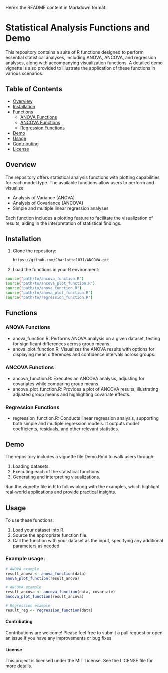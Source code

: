 Here’s the README content in Markdown format:

# Statistical Analysis Functions and Demo

This repository contains a suite of R functions designed to perform essential statistical analyses, including ANOVA, ANCOVA, and regression analyses, along with accompanying visualization functions. A detailed demo vignette is also provided to illustrate the application of these functions in various scenarios.

## Table of Contents

- [Overview](#overview)
- [Installation](#installation)
- [Functions](#functions)
  - [ANOVA Functions](#anova-functions)
  - [ANCOVA Functions](#ancova-functions)
  - [Regression Functions](#regression-functions)
- [Demo](#demo)
- [Usage](#usage)
- [Contributing](#contributing)
- [License](#license)

## Overview

The repository offers statistical analysis functions with plotting capabilities for each model type. The available functions allow users to perform and visualize:
- Analysis of Variance (ANOVA)
- Analysis of Covariance (ANCOVA)
- Simple and multiple linear regression analyses

Each function includes a plotting feature to facilitate the visualization of results, aiding in the interpretation of statistical findings.

## Installation

1. Clone the repository:
   ```bash
   https://github.com/Charlotte1031/ANCOVA.git
   ```
2.	Load the functions in your R environment:

  ```bash
  source("path/to/ancova_function.R")
  source("path/to/ancova_plot_function.R")
  source("path/to/anova_function.R")
  source("path/to/anova_plot_function.R")
  source("path/to/regression_function.R")
  ```


## Functions

### ANOVA Functions

- anova_function.R: Performs ANOVA analysis on a given dataset, testing for significant differences across group means.
- anova_plot_function.R: Visualizes the ANOVA results with options for displaying mean differences and confidence intervals across groups.

### ANCOVA Functions

- ancova_function.R: Executes an ANCOVA analysis, adjusting for covariates while comparing group means.
- ancova_plot_function.R: Provides a plot of ANCOVA results, illustrating adjusted group means and highlighting covariate effects.

### Regression Functions

- regression_function.R: Conducts linear regression analysis, supporting both simple and multiple regression models. It outputs model coefficients, residuals, and other relevant statistics.

## Demo

The repository includes a vignette file Demo.Rmd to walk users through:

1.	Loading datasets.
2.	Executing each of the statistical functions.
3.	Generating and interpreting visualizations.

Run the vignette file in R to follow along with the examples, which highlight real-world applications and provide practical insights.

## Usage

To use these functions:

1.	Load your dataset into R.
2.	Source the appropriate function file.
3.	Call the function with your dataset as the input, specifying any additional parameters as needed.

### Example usage:

```r
# ANOVA example
result_anova <- anova_function(data)
anova_plot_function(result_anova)

# ANCOVA example
result_ancova <- ancova_function(data, covariate)
ancova_plot_function(result_ancova)

# Regression example
result_reg <- regression_function(data)
```

#### Contributing

Contributions are welcome! Please feel free to submit a pull request or open an issue if you have any improvements or bug fixes.

#### License

This project is licensed under the MIT License. See the LICENSE file for more details.

